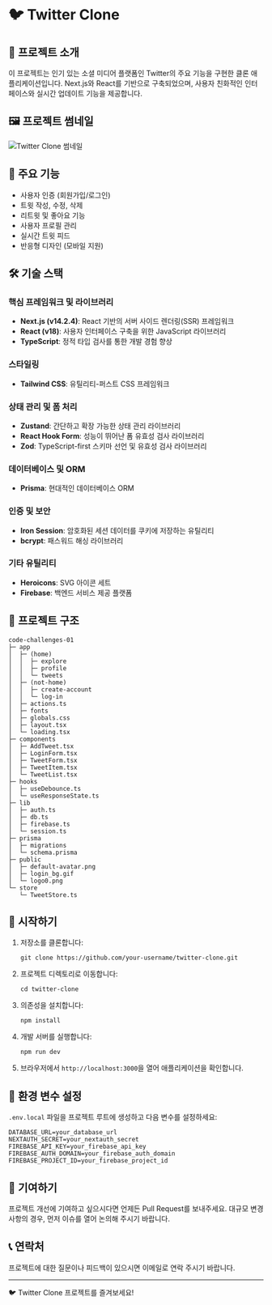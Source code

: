 # 🐦 Twitter Clone

## 📖 프로젝트 소개

이 프로젝트는 인기 있는 소셜 미디어 플랫폼인 Twitter의 주요 기능을 구현한 클론 애플리케이션입니다. Next.js와 React를 기반으로 구축되었으며, 사용자 친화적인 인터페이스와 실시간 업데이트 기능을 제공합니다.

## 🖼️ 프로젝트 썸네일

![Twitter Clone 썸네일](https://github.com/user-attachments/assets/3edfa04a-2054-4b6e-8701-70a9e7cae67b)

## 🚀 주요 기능

- 사용자 인증 (회원가입/로그인)
- 트윗 작성, 수정, 삭제
- 리트윗 및 좋아요 기능
- 사용자 프로필 관리
- 실시간 트윗 피드
- 반응형 디자인 (모바일 지원)

## 🛠 기술 스택

### 핵심 프레임워크 및 라이브러리
- **Next.js (v14.2.4)**: React 기반의 서버 사이드 렌더링(SSR) 프레임워크
- **React (v18)**: 사용자 인터페이스 구축을 위한 JavaScript 라이브러리
- **TypeScript**: 정적 타입 검사를 통한 개발 경험 향상

### 스타일링
- **Tailwind CSS**: 유틸리티-퍼스트 CSS 프레임워크

### 상태 관리 및 폼 처리
- **Zustand**: 간단하고 확장 가능한 상태 관리 라이브러리
- **React Hook Form**: 성능이 뛰어난 폼 유효성 검사 라이브러리
- **Zod**: TypeScript-first 스키마 선언 및 유효성 검사 라이브러리

### 데이터베이스 및 ORM
- **Prisma**: 현대적인 데이터베이스 ORM

### 인증 및 보안
- **Iron Session**: 암호화된 세션 데이터를 쿠키에 저장하는 유틸리티
- **bcrypt**: 패스워드 해싱 라이브러리

### 기타 유틸리티
- **Heroicons**: SVG 아이콘 세트
- **Firebase**: 백엔드 서비스 제공 플랫폼

## 📁 프로젝트 구조

```
code-challenges-01
├─ app
│  ├─ (home)
│  │  ├─ explore
│  │  ├─ profile
│  │  └─ tweets
│  ├─ (not-home)
│  │  ├─ create-account
│  │  └─ log-in
│  ├─ actions.ts
│  ├─ fonts
│  ├─ globals.css
│  ├─ layout.tsx
│  └─ loading.tsx
├─ components
│  ├─ AddTweet.tsx
│  ├─ LoginForm.tsx
│  ├─ TweetForm.tsx
│  ├─ TweetItem.tsx
│  └─ TweetList.tsx
├─ hooks
│  ├─ useDebounce.ts
│  └─ useResponseState.ts
├─ lib
│  ├─ auth.ts
│  ├─ db.ts
│  ├─ firebase.ts
│  └─ session.ts
├─ prisma
│  ├─ migrations
│  └─ schema.prisma
├─ public
│  ├─ default-avatar.png
│  ├─ login_bg.gif
│  └─ logo0.png
└─ store
   └─ TweetStore.ts
```

## 🚀 시작하기

1. 저장소를 클론합니다:
   ```
   git clone https://github.com/your-username/twitter-clone.git
   ```

2. 프로젝트 디렉토리로 이동합니다:
   ```
   cd twitter-clone
   ```

3. 의존성을 설치합니다:
   ```
   npm install
   ```

4. 개발 서버를 실행합니다:
   ```
   npm run dev
   ```

5. 브라우저에서 `http://localhost:3000`을 열어 애플리케이션을 확인합니다.

## 📝 환경 변수 설정

`.env.local` 파일을 프로젝트 루트에 생성하고 다음 변수를 설정하세요:

```
DATABASE_URL=your_database_url
NEXTAUTH_SECRET=your_nextauth_secret
FIREBASE_API_KEY=your_firebase_api_key
FIREBASE_AUTH_DOMAIN=your_firebase_auth_domain
FIREBASE_PROJECT_ID=your_firebase_project_id
```

## 🤝 기여하기

프로젝트 개선에 기여하고 싶으시다면 언제든 Pull Request를 보내주세요. 대규모 변경사항의 경우, 먼저 이슈를 열어 논의해 주시기 바랍니다.


## 📞 연락처

프로젝트에 대한 질문이나 피드백이 있으시면 이메일로 연락 주시기 바랍니다.

---

🐦 Twitter Clone 프로젝트를 즐겨보세요!
